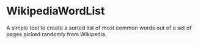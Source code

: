 # WikipediaWordList
A simple tool to create a sorted list of most common words out of a set of pages picked randomly from Wikipedia.
